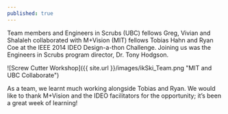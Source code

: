 ```yaml
---
published: true
---
```


Team members and Engineers in Scrubs (UBC) fellows Greg, Vivian and Shalaleh collaborated with M+Vision (MIT) fellows Tobias Hahn and Ryan Coe at the IEEE 2014 IDEO Design-a-thon Challenge.     Joining us was the Engineers in Scrubs program director, Dr. Tony Hodgson.  

![Screw Cutter Workshop]({{ site.url }}/images/ikSki_Team.png "MIT and UBC Collaborate")

As a team, we learnt much working alongside Tobias and Ryan.  We would like to thank M+Vision and the IDEO facilitators for the opportunity; it’s been a great week of learning!